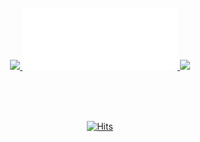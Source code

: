 <div align="center">
<br><br><br>

<!-- Don't just fork or copy it. Star it, please 🥺  -->



<br><br><br>

<!-- MoonDoorKing's profile -->
 
<a href="https://github.com/anuraghazra/github-readme-stats">
  <img src="https://github-readme-stats.vercel.app/api?username=MoonDoorKing&show_icons=true&theme=material-palenight&hide_border=true&bg_color=20232a&icon_color=E3E3E3A8&text_color=fff&title_color=918FE0" width=49.2% />
</a>
 <a href="https://github.com/MoonDoorKing/github-stats">
 <img src="https://raw.githubusercontent.com/MoonDoorKing/github-stats/output/generated/languages.svg" width=49.2% />
</a>
<a href="https://github.com/ashutosh00710/github-readme-activity-graph">
<img src="https://activity-graph.herokuapp.com/graph?username=MoonDoorKing&theme=react-dark&bg_color=20232a&hide_border=true&line=8A87D0&color=918FE0" width=98%/>
</a>


<br><br><br>

[![Hits](https://hits.seeyoufarm.com/api/count/incr/badge.svg?url=https%3A%2F%2Fgithub.com%2FMoonDoorKing&count_bg=%23918FE0&title_bg=%23545454&icon=github.svg&icon_color=%23E7E7E7&title=Views&edge_flat=false)](https://hits.seeyoufarm.com)</div>

<!--
**MoonDoorKing/MoonDoorKing** is a ✨ _special_ ✨ repository because its `README.md` (this file) appears on your GitHub profile.
Here are some ideas to get you started:
- 🔭 I’m currently working on ...
- 🌱 I’m currently learning ...
- 👯 I’m looking to collaborate on ...
- 🤔 I’m looking for help with ...
- 💬 Ask me about ...
- 📫 How to reach me: ...
- 😄 Pronouns: ...
- ⚡ Fun fact: ...
  -->
